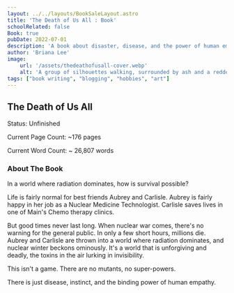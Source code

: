 ```yaml
---
layout: ../../layouts/BookSaleLayout.astro
title: 'The Death of Us All : Book'
schoolRelated: false
Book: true
pubDate: 2022-07-01
description: 'A book about disaster, disease, and the power of human empathy'
author: 'Briana Lee'
image:
    url: '/assets/thedeathofusall-cover.webp'
    alt: 'A group of silhouettes walking, surrounded by ash and a reddening sky'
tags: ["book writing", "blogging", "hobbies", "art"]
---
```

## The Death of Us All
Status: Unfinished

Current Page Count: ~176 pages

Current Word Count: ~ 26,807 words


### About The Book

In a world where radiation dominates, how is survival possible?

Life is fairly normal for best friends Aubrey and Carlisle. Aubrey is fairly happy in her job as a Nuclear Medicine Technologist. Carlisle saves lives in one of Main's Chemo therapy clinics.

But good times never last long. When nuclear war comes, there's no warning for the general public. In only a few short hours, millions die. Aubrey and Carlisle are thrown into a world where radiation dominates, and nuclear winter beckons ominously. It's a world that is unforgiving and deadly, the toxins in the air lurking in invisibility.

This isn't a game. There are no mutants, no super-powers.

There is just disease, instinct, and the binding power of human empathy.